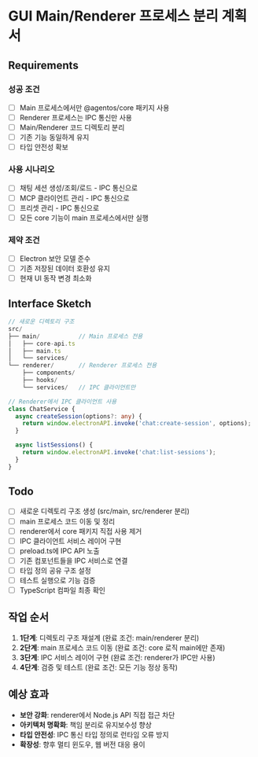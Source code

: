 # GUI Main/Renderer 프로세스 분리 계획서

## Requirements

### 성공 조건

- [ ] Main 프로세스에서만 @agentos/core 패키지 사용
- [ ] Renderer 프로세스는 IPC 통신만 사용
- [ ] Main/Renderer 코드 디렉토리 분리
- [ ] 기존 기능 동일하게 유지
- [ ] 타입 안전성 확보

### 사용 시나리오

- [ ] 채팅 세션 생성/조회/로드 - IPC 통신으로
- [ ] MCP 클라이언트 관리 - IPC 통신으로
- [ ] 프리셋 관리 - IPC 통신으로
- [ ] 모든 core 기능이 main 프로세스에서만 실행

### 제약 조건

- [ ] Electron 보안 모델 준수
- [ ] 기존 저장된 데이터 호환성 유지
- [ ] 현재 UI 동작 변경 최소화

## Interface Sketch

```typescript
// 새로운 디렉토리 구조
src/
├── main/           // Main 프로세스 전용
│   ├── core-api.ts
│   ├── main.ts
│   └── services/
└── renderer/       // Renderer 프로세스 전용
    ├── components/
    ├── hooks/
    └── services/   // IPC 클라이언트만

// Renderer에서 IPC 클라이언트 사용
class ChatService {
  async createSession(options?: any) {
    return window.electronAPI.invoke('chat:create-session', options);
  }

  async listSessions() {
    return window.electronAPI.invoke('chat:list-sessions');
  }
}
```

## Todo

- [ ] 새로운 디렉토리 구조 생성 (src/main, src/renderer 분리)
- [ ] main 프로세스 코드 이동 및 정리
- [ ] renderer에서 core 패키지 직접 사용 제거
- [ ] IPC 클라이언트 서비스 레이어 구현
- [ ] preload.ts에 IPC API 노출
- [ ] 기존 컴포넌트들을 IPC 서비스로 연결
- [ ] 타입 정의 공유 구조 설정
- [ ] 테스트 실행으로 기능 검증
- [ ] TypeScript 컴파일 최종 확인

## 작업 순서

1. **1단계**: 디렉토리 구조 재설계 (완료 조건: main/renderer 분리)
2. **2단계**: main 프로세스 코드 이동 (완료 조건: core 로직 main에만 존재)
3. **3단계**: IPC 서비스 레이어 구현 (완료 조건: renderer가 IPC만 사용)
4. **4단계**: 검증 및 테스트 (완료 조건: 모든 기능 정상 동작)

## 예상 효과

- **보안 강화**: renderer에서 Node.js API 직접 접근 차단
- **아키텍처 명확화**: 책임 분리로 유지보수성 향상
- **타입 안전성**: IPC 통신 타입 정의로 런타임 오류 방지
- **확장성**: 향후 멀티 윈도우, 웹 버전 대응 용이

